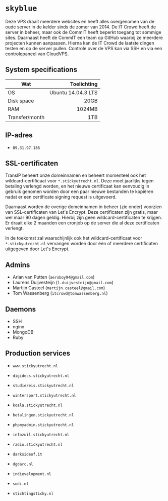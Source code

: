 `skyblue`
========

Deze VPS draait meerdere websites en heeft alles overgenomen van de oude server in de kelder sinds de zomer van 2014. De IT Crowd heeft de server in beheer, maar ook de CommIT heeft beperkt toegang tot sommige sites. Daarnaast heeft de CommIT een team op GitHub waarbij ze meerdere projecten kunnen aanpassen. Hierna kan de IT Crowd de laatste dingen testen en op de server pullen. Controle over de VPS kan via SSH en via een controlepaneel van CloudVPS.

System specifications
---------------------

| Wat            | Toelichting         |
| -------------- | ------------------: |
| OS             | Ubuntu 14.04.3 LTS  |
| Disk space     | 20GB                |
| RAM            | 1024MB              |
| Transfer/month | 1TB                 |

IP-adres
----------

 - `89.31.97.186`

SSL-certificaten
---------------

TransIP beheert onze domeinnamen en beheert momenteel ook het wildcard-certificaat voor `*.stickyutrecht.nl`. Deze moet jaarlijks tegen betaling verlengd worden, en het nieuwe certificaat kan eenvoudig in gebruik genomen worden door een paar nieuwe bestanden te kopiëren nadat er een certificate signing request is uitgevoerd. 

Daarnaast worden de overige domeinnamen in beheer (zie onder) voorzien van SSL-certificaten van Let's Encrypt. Deze certificaten zijn gratis, maar wel maar 90 dagen geldig. Hierbij zijn geen wildcard-certificaten te krijgen. Er draait elke 2 maanden een cronjob op de server die al deze certificaten verlengt.

In de toekomst zal waarschijnlijk ook het wildcard-certificaat voor `*.stickyutrecht.nl` vervangen worden door één of meerdere certificaten uitgegeven door Let's Encrypt.

Admins
------

 - Arian van Putten (`aeroboy94@gmail.com`)
 - Laurens Duijvesteijn (`l.duijvesteijn@gmail.com`)
 - Martijn Casteel (`martijn.casteel@gmail.com`)
 - Tom Wassenberg (`itcrowd@tomwassenberg.nl`)

Daemons
-------

 - SSH
 - nginx
 - MongoDB
 - Ruby

Production services
-------------------

 - `www.stickyutrecht.nl`
 - `digidecs.stickyutrecht.nl`


 - `studiereis.stickyutrecht.nl`
 - `wintersport.stickyutrecht.nl`


 - `koala.stickyutrecht.nl`
 - `betalingen.stickyutrecht.nl`
 - `phpmyadmin.stickyutrecht.nl`


 - `infozuil.stickyutrecht.nl`
 - `radio.stickyutrecht.nl`


 - `darksideof.it`
 - `dgdarc.nl`
 - `indievelopment.nl`
 - `sodi.nl`
 - `stichtingsticky.nl`
